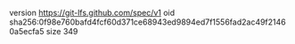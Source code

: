 version https://git-lfs.github.com/spec/v1
oid sha256:0f98e760bafd4fcf60d371ce68943ed9894ed7f1556fad2ac49f21460a5ecfa5
size 349
